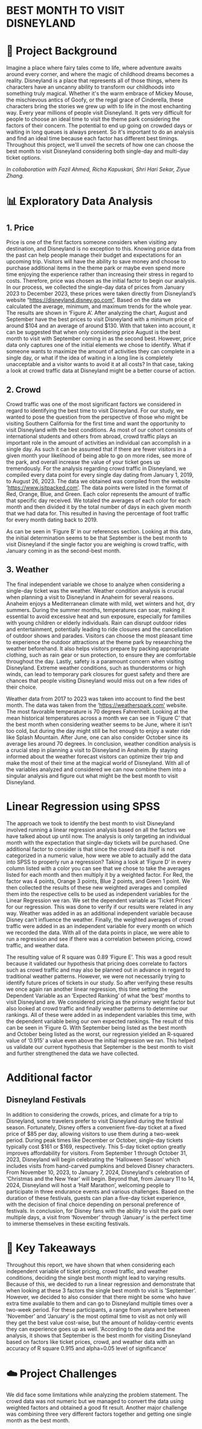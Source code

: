 # BEST MONTH TO VISIT DISNEYLAND

# 📌 Project Background 

Imagine a place where fairy tales come to life, where adventure awaits around every corner, and where the magic of childhood dreams becomes a reality.
Disneyland is a place that represents all of those things, where its characters have an uncanny ability to transform our childhoods into something truly magical.
Whether it's the warm embrace of Mickey Mouse, the mischievous antics of Goofy, or the regal grace of Cinderella, these characters bring the stories we grew up with to life in the most enchanting way.
Every year millions of people visit Disneyland. It gets very difficult for people to choose an ideal time to visit the theme park considering the factors of their concern.
The potential to end up going on crowded days or waiting in long queues is always present. So it's important to do an analysis and find an ideal time because each factor has different best timings.
Throughout this project, we'll unveil the secrets of how one can choose the best month to visit Disneyland considering both single-day and multi-day ticket options.

  

<i>In collaboration with Fazil Ahmed, Richa Kapuskari, Shri Hari Sekar, Ziyue Zhang.</i>  

# 📊 Exploratory Data Analysis
## 1. Price
Price is one of the first factors someone considers when visiting any destination, and Disneyland is no exception to this. Knowing price data from the past can help people manage their budget and expectations for an upcoming trip. Visitors will have the ability to save money and choose to purchase additional items in the theme park or maybe even spend more time enjoying the experience rather than increasing their stress in regard to costs. Therefore, price was chosen as the initial factor to begin our analysis.
In our process, we collected the single-day data of prices from January 2023 to December 2023, these prices were taken directly from Disneyland’s website “https://disneyland.disney.go.com”. Based on the data we calculated the average, minimum, and maximum trends for the whole year. The results are shown in ‘Figure A’. After analyzing the chart, August and September have the best prices to visit Disneyland with a minimum price of around $104 and an average of around $130. With that taken into account, it can be suggested that when only considering price August is the best month to visit with September coming in as the second best.
However, price data only captures one of the initial elements we chose to identify. What if someone wants to maximize the amount of activities they can complete in a single day, or what if the idea of waiting in a long line is completely unacceptable and a visitor wants to avoid it at all costs? In that case, taking a look at crowd traffic data at Disneyland might be a better course of action.

## 2. Crowd
Crowd traffic was one of the most significant factors we considered in regard to identifying the best time to visit Disneyland. For our study, we wanted to pose the question from the perspective of those who might be visiting Southern California for the first time and want the opportunity to visit Disneyland with the best conditions. As most of our cohort consists of international students and others from abroad, crowd traffic plays an important role in the amount of activities an individual can accomplish in a single day. As such it can be assumed that if there are fewer visitors in a given month your likelihood of being able to go on more rides, see more of the park, and overall increase the value of your ticket goes up tremendously.
For the analysis regarding crowd traffic in Disneyland, we compiled every data point for every single day dating from January 1, 2019, to August 26, 2023. The data we obtained was compiled from the website ‘https://www.isitpacked.com’. The data points were listed in the format of Red, Orange, Blue, and Green. Each color represents the amount of traffic that specific day received. We totaled the averages of each color for each month and then divided it by the total number of days in each given month that we had data for. This resulted in having the percentage of foot traffic for every month dating back to 2019.

As can be seen in ‘Figure B’ in our references section. Looking at this data, the initial determination seems to be that September is the best month to visit Disneyland if the single factor you are weighing is crowd traffic, with January coming in as the second-best month.


## 3. Weather
The final independent variable we chose to analyze when considering a single-day ticket was the weather. Weather condition analysis is crucial when planning a visit to Disneyland in Anaheim for several reasons. Anaheim enjoys a Mediterranean climate with mild, wet winters and hot, dry summers. During the summer months, temperatures can soar, making it essential to avoid excessive heat and sun exposure, especially for families with young children or elderly individuals. Rain can disrupt outdoor rides and entertainment, potentially leading to ride closures and the cancellation of outdoor shows and parades. Visitors can choose the most pleasant time to experience the outdoor attractions at the theme park by researching the weather beforehand. It also helps visitors prepare by packing appropriate clothing, such as rain gear or sun protection, to ensure they are comfortable throughout the day. Lastly, safety is a paramount concern when visiting Disneyland. Extreme weather conditions, such as thunderstorms or high winds, can lead to temporary park closures for guest safety and there are chances that people visiting Disneyland would miss out on a few rides of their choice.

Weather data from 2017 to 2023 was taken into account to find the best month. The data was taken from the ‘https://weatherspark.com’ website. The most favorable temperature is 70 degrees Fahrenheit. Looking at the mean historical temperatures across a month we can see in ‘Figure C’ that the best month when considering weather seems to be June, where it isn’t too cold, but during the day might still be hot enough to enjoy a water ride like Splash Mountain. After June, one can also consider October since its average lies around 70 degrees.
In conclusion, weather condition analysis is a crucial step in planning a visit to Disneyland in Anaheim. By staying informed about the weather forecast visitors can optimize their trip and make the most of their time at the magical world of Disneyland. With all of the variables analyzed and considered we can now combine them into a singular analysis and figure out what might be the best month to visit Disneyland.

# Linear Regression using SPSS
The approach we took to identify the best month to visit Disneyland involved running a linear regression analysis based on all the factors we have talked about up until now. The analysis is only targeting an individual month with the expectation that single-day tickets will be purchased. One additional factor to consider is that since the crowd data itself is not categorized in a numeric value, how were we able to actually add the data into SPSS to properly run a regression? Taking a look at ‘Figure D’ in every column listed with a color you can see that we chose to take the averages listed for each month and then multiply it by a weighted factor. For Red, the factor was 4 points, Orange 3 points, Blue 2 points, and Green 1 point. We then collected the results of these new weighted averages and compiled them into the respective cells to be used as independent variables for the Linear Regression we ran.
We set the dependent variable as ‘Ticket Prices’ for our regression. This was done to verify if our results were related in any way. Weather was added in as an additional independent variable because Disney can’t influence the weather. Finally, the weighted averages of crowd traffic were added in as an independent variable for every month on which we recorded the data. With all of the data points in place, we were able to run a regression and see if there was a correlation between pricing, crowd traffic, and weather data.

The resulting value of R square was 0.89 ‘Figure E’. This was a good result because it validated our hypothesis that pricing does correlate to factors such as crowd traffic and may also be planned out in advance in regard to traditional weather patterns. However, we were not necessarily trying to identify future prices of tickets in our study. So after verifying these results we once again ran another linear regression, this time setting the Dependent Variable as an ‘Expected Ranking’ of what the ‘best’ months to visit Disneyland are. We considered pricing as the primary weight factor but also looked at crowd traffic and finally weather patterns to determine our rankings. All of these were added in as independent variables this time, with the dependent variable being our own expected rankings. The result of this can be seen in ‘Figure G. With September being listed as the best month and October being listed as the worst, our regression yielded an R-squared value of ‘0.915’ a value even above the initial regression we ran. This helped us validate our current hypothesis that September is the best month to visit and further strengthened the data we have collected.

# Additional factor
## Disneyland Festivals
In addition to considering the crowds, prices, and climate for a trip to Disneyland, some travelers prefer to visit Disneyland during the festival season. Fortunately, Disney offers a convenient five-day ticket at a fixed price of $85 per day, allowing visitors to use them during a two-week period. During peak times like December or October, single-day tickets typically cost $161 or $169, respectively. This 5-day ticket option greatly improves affordability for visitors. 
From September 1 through October 31, 2023, Disneyland will begin celebrating the ‘Halloween Season’ which includes visits from hand-carved pumpkins and beloved Disney characters. From November 10, 2023, to January 7, 2024, Disneyland's celebration of ‘Christmas and the New Year’ will begin. Beyond that, from January 11 to 14, 2024, Disneyland will host a ‘Half Marathon’, welcoming people to participate in three endurance events and various challenges. Based on the duration of these festivals, guests can plan a five-day ticket experience, with the decision of final choice depending on personal preference of festivals. In conclusion, for Disney fans with the ability to visit the park over multiple days, a visit from ‘November’ through ‘January’ is the perfect time to immerse themselves in these exciting festivals.

# 🔑 Key Takeaways    
Throughout this report, we have shown that when considering each independent variable of ticket pricing, crowd traffic, and weather conditions, deciding the single best month might lead to varying results. Because of this, we decided to run a linear regression and demonstrate that when looking at these 3 factors the single best month to visit is 'September’. However, we decided to also consider that there might be some who have extra time available to them and can go to Disneyland multiple times over a two-week period. For these participants, a range from anywhere between ‘November’ and ‘January’ is the most optimal time to visit as not only will they get the best value cost-wise, but the amount of holiday-centric events they can experience goes up as well. 
‘According to the data and the analysis, it shows that September is the best month for visiting Disneyland based on factors like ticket prices, crowd, and weather data with an accuracy of R square 0.915 and  alpha=0.05 level of significance’
# ☁️ Project Challenges
We did face some limitations while analyzing the problem statement. The crowd data was not numeric but we managed to convert the data using weighted factors and obtained a good fit result. Another major challenge was combining three very different factors together and getting one single month as the best month.
